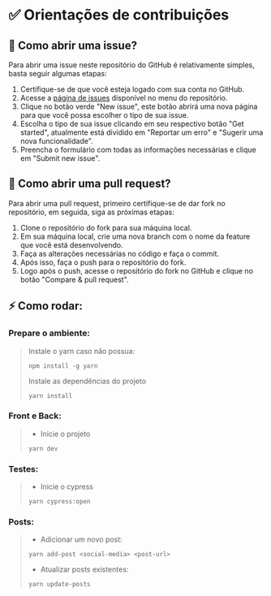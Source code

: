# ✅ Orientações de contribuições

## 🤔 Como abrir uma issue?

Para abrir uma issue neste repositório do GitHub é relativamente simples, basta seguir algumas etapas:

1. Certifique-se de que você esteja logado com sua conta no GitHub.
2. Acesse a [página de issues](https://github.com/Nick-Gabe/central-nickgabe/issues) disponível no menu do repositório.
3. Clique no botão verde "New issue", este botão abrirá uma nova página para que você possa escolher o tipo de sua issue.
4. Escolha o tipo de sua issue clicando em seu respectivo botão "Get started", 
atualmente está dividido em "Reportar um erro" e "Sugerir uma nova funcionalidade".
5. Preencha o formulário com todas as informações necessárias e clique em "Submit new issue".

## 🤝 Como abrir uma pull request?

Para abrir uma pull request, primeiro certifique-se de dar fork no repositório, em seguida, siga as próximas etapas:

1. Clone o repositório do fork para sua máquina local.
2. Em sua máquina local, crie uma nova branch com o nome da feature que você está desenvolvendo.
3. Faça as alterações necessárias no código e faça o commit.
4. Após isso, faça o push para o repositório do fork.
5. Logo após o push, acesse o repositório do fork no GitHub e clique no botão "Compare & pull request".

## ⚡ Como rodar:
### Prepare o ambiente:
> Instale o yarn caso não possua:
> ```shell
> npm install -g yarn
> ```
> Instale as dependências do projeto
> ```shell
> yarn install
> ```

### Front e Back:
> - Inicie o projeto
> ```shell
> yarn dev
> ```

### Testes:
> - Inicie o cypress
> ```shell
> yarn cypress:open
> ```

### Posts:
> - Adicionar um novo post:
> ```shell
> yarn add-post <social-media> <post-url>
> ```
> - Atualizar posts existentes:
> ```shell
> yarn update-posts
> ```
